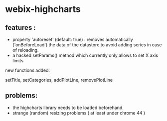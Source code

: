 # webix-highcharts

features :
----------

* property 'autoreset' (default: true) : removes automatically ('onBeforeLoad') the data of the datastore to avoid adding series  in case of reloading.
* a hacked setParams() method which currently only allows to set X axis limits

new functions added:

setTitle, setCategories, addPlotLine, removePlotLine

problems:
---------

* the highcharts library needs to be loaded beforehand.
* strange (random) resizing problems ( at least under chrome 44 )


